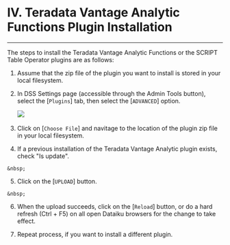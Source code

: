 # IV. Teradata Vantage Analytic Functions Plugin Installation 

---

The steps to install the Teradata Vantage Analytic Functions or the SCRIPT Table Operator plugins are as follows:

1.	Assume that the zip file of the plugin you want to install is stored in your local filesystem.

2.  In DSS Settings page (accessible through the Admin Tools button), select the \[`Plugins`\] tab, then select the \[`ADVANCED`\] option.

    ![](/assets/install_1.png)
    &nbsp;

3.	Click on [`Choose File`] and navitage to the location of the plugin zip file in your local filesystem.
    &nbsp;

4.    If a previous installation of the Teradata Vantage Analytic plugin exists, check "Is update".

    &nbsp;
    
5.    Click on the \[`UPLOAD`\] button.

    &nbsp;

6.    When the upload succeeds, click on the \[`Reload`\] button, or do a hard refresh (Ctrl + F5) on all open Dataiku browsers for the change to take effect.

7.   Repeat process, if you want to install a different plugin.